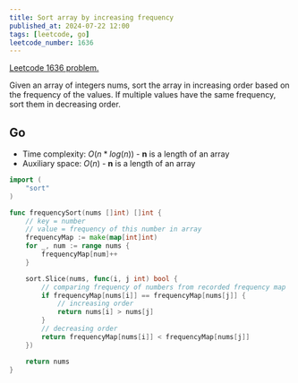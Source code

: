 ```yaml
---
title: Sort array by increasing frequency
published_at: 2024-07-22 12:00
tags: [leetcode, go]
leetcode_number: 1636
---
```


[Leetcode 1636 problem.](https://leetcode.com/problems/sort-array-by-increasing-frequency/)

Given an array of integers nums, sort the array in increasing order based on the frequency of the values. If multiple values have the same frequency, sort them in decreasing order.

## Go

- Time complexity: $O(n*log(n))$ - **n** is a length of an array
- Auxiliary space: $O(n)$ - **n** is a length of an array

```go
import (
	"sort"
)

func frequencySort(nums []int) []int {
	// key = number
	// value = frequency of this number in array
	frequencyMap := make(map[int]int)
	for _, num := range nums {
		frequencyMap[num]++
	}

	sort.Slice(nums, func(i, j int) bool {
		// comparing frequency of numbers from recorded frequency map
		if frequencyMap[nums[i]] == frequencyMap[nums[j]] {
			// increasing order
			return nums[i] > nums[j]
		}
		// decreasing order
		return frequencyMap[nums[i]] < frequencyMap[nums[j]]
	})

	return nums
}
```
